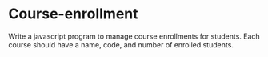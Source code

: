 # Course-enrollment

Write a javascript program to manage course enrollments for students. Each course should have a name, code, and number of enrolled students.
